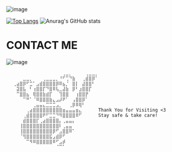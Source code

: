 ![image](https://cdn.discordapp.com/attachments/1158800146935595171/1158814186843951124/github-header-image_2.png?ex=651d9d4f&is=651c4bcf&hm=6da704cbd585eaf68e8f3e795e65ab44e493219175ca74e0c3678b7ad752b26b&)

[![Top Langs](https://github-readme-stats.vercel.app/api/top-langs/?username=infamouskoala&theme=dark)](https://github.com/anuraghazra/github-readme-stats)
![Anurag's GitHub stats](https://github-readme-stats.vercel.app/api?username=infamouskoala&theme=dark&show_icons=true)
# CONTACT ME
![image](https://discord.c99.nl/widget/theme-3/1157733927100883035.png)

```
⠀⠀⠀⠀⠀⠀⠀⠀⠀⠀⠀⠀⠀⠀⠀⠀⠀⢀⣀⡀⠀⠀⠀⠀⢀⣀⣀⡀⠀⠀
⠀⠀⠀⠀⠀⣀⣀⡀⠀⠀⠀⢀⣀⣀⣀⡀⠘⠋⢉⠙⣷⠀⠀⢀⣾⣿⡿⠁⠀⠀
⠀⠀⢀⣴⣿⡿⠋⣉⠁⣠⣾⣿⣿⣿⣿⡿⠿⣦⡈⠀⣿⡇⠀⣼⣿⣿⠃⠀⠀⠀
⠀⠀⠀⣽⣿⣧⠀⠃⢰⣿⣿⡏⠙⣿⠿⢧⣀⣼⣷⠀⡿⠃⣰⣿⣿⡏⠀⠀⠀⠀
⠀⠀⠀⠉⣿⣿⣦⠀⢿⣿⣿⣷⣾⡏⠀⠀⢹⣿⣿⠀⠀⢰⣿⣿⡟⠀⠀⠀⠀⠀
⠀⠀⠀⠀⠀⠉⠛⠁⠈⠿⣿⣿⣿⣷⣄⣠⡼⠟⠁⠀⢠⣿⣿⡿⠁⠀⠀⠀⠀⠀
⠀⠀⠀⠀⠀⠀⠀⠀⢀⣤⣤⣄⣉⣉⣉⣠⡀⠀⠀⢀⡿⠿⢿⠃⠀⠀⠀⠀⠀⠀
⠀⠀⠀⠀⠀⠀⢀⣴⣿⣿⣿⣿⣿⣿⣿⣿⣿⣶⣤⣤⣤⣶⣄⠀⠀⠀⠀⠀Thank You for Visiting <3⠀⠀
⠀⠀⠀⠀⠀⢀⣾⣿⣿⣿⣿⠟⠋⣉⣉⠙⠻⣿⣿⣿⣿⠿⠋⠀⠀⠀⠀⠀Stay safe & take care! ⠀⠀
⠀⠀⠀⠀⠀⣾⣿⣿⣿⡏⢀⣴⣿⣿⣿⣿⡄⢀⣤⣤⡄⠀⠀⠀⠀⠀⠀⠀⠀⠀
⠀⠀⠀⠀⢸⣿⣿⣿⣿⣿⣿⣿⣿⣿⣿⣿⠇⢀⣤⣤⠀⠀⠀⠀⠀⠀⠀⠀⠀⠀
⠀⠀⠀⠀⢸⣿⣿⣿⣿⣿⣿⣿⣿⣿⡿⠋⣠⣿⣿⠿⠁⠀⠀⠀⠀⠀⠀⠀⠀⠀
⠀⠀⠀⠀⠈⢻⣿⣿⣿⣿⣿⣿⣿⣯⣠⣾⡿⠋⠀⠀⠀⠀⠀⠀⠀⠀⠀⠀⠀⠀
⠀⠀⠀⠀⠀⠀⠉⠻⠿⣿⣿⣿⣿⣿⠿⠋⣠⡾⠀⠀⠀⠀⠀⠀⠀⠀⠀⠀⠀⠀
⠀⠀⠀⠀⠀⠀⠀⠀⠀⠀⠀⠀⠀⠀⠀⠈⠉⠁⠀⠀⠀⠀⠀⠀⠀⠀⠀⠀⠀⠀
```

